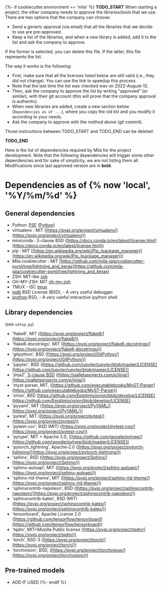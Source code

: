 {%- if cookiecutter.environment == 'mila' %}
__TODO_START__
When starting a project, the other company needs to approve the libraries/tools that we use.
There are two options that the company can choose:
- Send a generic approval (via email) that all the libraries that we decide to use are pre-approved.
- Keep a list of the libraries, and when a new library is added, add it to the list and ask the company to approve.

If the former is selected, you can delete this file.
If the latter, this file represents the list.

The way it works is the following:
- First, make sure that all the licenses listed below are still valid (i.e., they did not change). You can use the link to speedup this process.
- Note that the last time the list was checked was on 2022-August-12.
- Then, ask the company to approve the list by writing "approved" (or similar), with their git account (this will prove that the company approval is authentic).
- When new libraries are added, create a new section below (`Dependencies as of ...`), where you copy the old list and you modify it according to your needs.
- Ask the company to approve with the method above (git commit).

Those instructions between TODO_START and TODO_END can be deleted.

__TODO_END__

Here is the list of dependencies required by Mila for the project development.
Note that the following dependencies will trigger some other dependencies and for sake of simplicity,
we are not listing them all. Modifications since last approved version are in **bold**.

# Dependencies as of {% now 'local', '%Y/%m/%d' %}

## General dependencies

* Python: [PSF](https://docs.python.org/3/license.html#psf-license) ([Python](https://www.python.org/))
* virtualenv : MIT ([https://pypi.org/project/virtualenv/](https://pypi.org/project/virtualenv/))
* miniconda : 3-clause BSD ([https://docs.conda.io/en/latest/license.html](https://docs.conda.io/en/latest/license.html))
* pip : MIT ([https://en.wikipedia.org/wiki/Pip_(package_manager)](https://en.wikipedia.org/wiki/Pip_(package_manager)))
* Mila cookiecutter : MIT [https://github.com/mila-iqia/cookiecutter-pyml/tree/lightning_and_keras](https://github.com/mila-iqia/cookiecutter-pyml/tree/lightning_and_keras)
* ZSH: MIT-like [zsh](http://zsh.sourceforge.net/)
* OH-MY-ZSH: MIT [oh-my-zsh](https://github.com/ohmyzsh/ohmyzsh/)
* TMUX - ISC [tmux](https://github.com/tmux/tmux/)
* [ipdb](https://pypi.org/project/ipdb/) BSD License (BSD), - A very useful debugger.
* [ipython](https://pypi.org/project/ipython/) BSD, - A very useful interactive ipython shell

## Library dependencies
(see `setup.py`)

* 'flake8', MIT ([https://pypi.org/project/flake8/](https://pypi.org/project/flake8/))
* 'flake8-docstrings', MIT ([https://pypi.org/project/flake8-docstrings/](https://pypi.org/project/flake8-docstrings/))
* 'gitpython', BSD ([https://pypi.org/project/GitPython/](https://pypi.org/project/GitPython/))
* 'jupyter', BSD ([https://github.com/jupyter/jupyter/blob/master/LICENSE](https://github.com/jupyter/jupyter/blob/master/LICENSE))
* 'jinja2', [3-clause BSD](https://jinja.palletsprojects.com/en/3.1.x/license/) ([https://palletsprojects.com/p/jinja/](https://palletsprojects.com/p/jinja/))
* 'myst-parser, MIT, ([https://github.com/executablebooks/MyST-Parser](https://github.com/executablebooks/MyST-Parser))
* 'orion', BSD [https://github.com/Epistimio/orion/blob/develop/LICENSE](https://github.com/Epistimio/orion/blob/develop/LICENSE)
* 'pyyaml', MIT ([https://pypi.org/project/PyYAML/](https://pypi.org/project/PyYAML/))
* 'pytest', MIT ([https://pypi.org/project/pytest/](https://pypi.org/project/pytest/))
* 'pytest-cov', BSD (MIT) ([https://pypi.org/project/pytest-cov/](https://pypi.org/project/pytest-cov/))
* 'pytype', MIT + Apache 2.0, ([https://github.com/google/pytype/](https://github.com/google/pytype/blob/master/LICENSE))
* 'pytorch_lightning', Apache-2.0 ([https://pypi.org/project/pytorch-lightning/](https://pypi.org/project/pytorch-lightning/))
* 'sphinx', BSD ([https://pypi.org/project/Sphinx/](https://pypi.org/project/Sphinx/))
* 'sphinx-autoapi', MIT ([https://pypi.org/project/sphinx-autoapi/](https://pypi.org/project/sphinx-autoapi/))
* 'sphinx-rtd-theme', MIT ([https://pypi.org/project/sphinx-rtd-theme/](https://pypi.org/project/sphinx-rtd-theme/))
* 'sphinxcontrib-napoleon', BSD ([https://pypi.org/project/sphinxcontrib-napoleon/](https://pypi.org/project/sphinxcontrib-napoleon/))
* 'sphinxcontrib-katex', BSD (MIT) ([https://pypi.org/project/sphinxcontrib-katex/](https://pypi.org/project/sphinxcontrib-katex/))
* 'tensorboard', Apache License 2.0 ([https://github.com/tensorflow/tensorboard](https://github.com/tensorflow/tensorboard))
* 'tqdm', MIT+Mozilla Public license ([https://pypi.org/project/tqdm/](https://pypi.org/project/tqdm/))
* 'torch', BSD-3 ([https://pypi.org/project/torch/](https://pypi.org/project/torch/))
* 'torchvision', BSD, ([https://pypi.org/project/torchvision/](https://pypi.org/project/torchvision/))

## Pre-trained models

* ADD IF USED 
{%- endif %}
